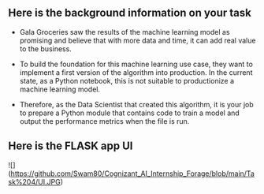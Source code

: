 ## Here is the background information on your task

* Gala Groceries saw the results of the machine learning model as promising and believe that with more data and time, it can add real value to the business.

* To build the foundation for this machine learning use case, they want to implement a first version of the algorithm into production. In the current state, as a Python notebook, this is not suitable to productionize a machine learning model. 

* Therefore, as the Data Scientist that created this algorithm, it is your job to prepare a Python module that contains code to train a model and output the performance metrics when the file is run.


## Here is the FLASK app UI
![] (https://github.com/Swam80/Cognizant_AI_Internship_Forage/blob/main/Task%204/UI.JPG)
